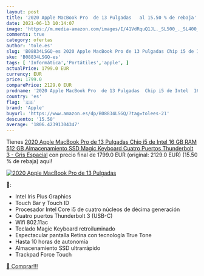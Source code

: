 ```yaml
---
layout: post
title: '2020 Apple MacBook Pro  de 13 Pulgadas   al 15.50 % de rebaja'
date: 2021-06-13 10:14:07
image: 'https://m.media-amazon.com/images/I/41VdRquQ1JL._SL500_._SL400_.jpg'
comments: true
category: ofertas
author: 'tole.es'
slug: 'B08834LSGQ-es 2020 Apple MacBook Pro de 13 Pulgadas Chip i5 de Intel 16...'
sku: 'B08834LSGQ-es'
tags: [ 'Informática','Portátiles','apple', ]
actualPrice: 1799.0 EUR
currency: EUR
price: 1799.0
comparePrice: 2129.0 EUR
prodname: '2020 Apple MacBook Pro  de 13 Pulgadas  Chip i5 de Intel  16 GB RAM  512 GB Almacenamiento SSD  Magic Keyboard  Cuatro Puertos Thunderbolt 3  - Gris Espacial'
country: 'es'
flag: '🇪🇸'
brand: 'Apple'
buyurl: 'https://www.amazon.es/dp/B08834LSGQ/?tag=tolees-21'
descuento: '15.50'
average: '1806.42391304347'
---
```


Tienes [2020 Apple MacBook Pro  de 13 Pulgadas  Chip i5 de Intel  16 GB RAM  512 GB Almacenamiento SSD  Magic Keyboard  Cuatro Puertos Thunderbolt 3  - Gris Espacial](https://www.amazon.es/dp/B08834LSGQ/?tag=tolees-21) con precio final de  1799.0 EUR (original: 2129.0 EUR) (15.50 %  de rebaja) aqui!

[![2020 Apple MacBook Pro  de 13 Pulgadas  ](https://m.media-amazon.com/images/I/41VdRquQ1JL._SL500_._SL400_.jpg)](https://www.amazon.es/dp/B08834LSGQ/?tag=tolees-21)

🔎:

- Intel Iris Plus Graphics
- Touch Bar y Touch ID
- Procesador Intel Core i5 de cuatro núcleos de décima generación
- Cuatro puertos Thunderbolt 3 (USB-C)
- Wifi 802.11ac
- Teclado Magic Keyboard retroiluminado
- Espectacular pantalla Retina con tecnología True Tone
- Hasta 10 horas de autonomía
- Almacenamiento SSD ultrarrápido
- Trackpad Force Touch

[🛒 Comprar!!!](https://www.amazon.es/dp/B08834LSGQ/?tag=tolees-21)
